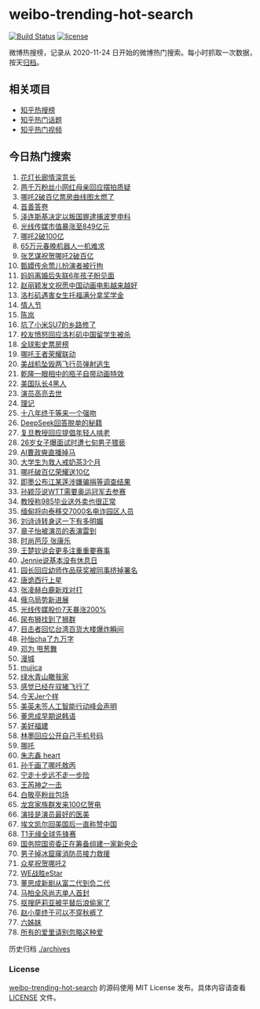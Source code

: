 # weibo-trending-hot-search

[![Build Status](https://github.com/justjavac/weibo-trending-hot-search/workflows/ci/badge.svg?branch=master)](https://github.com/justjavac/weibo-trending-hot-search/actions)
[![license](https://img.shields.io/github/license/justjavac/weibo-trending-hot-search)](https://github.com/justjavac/weibo-trending-hot-search/blob/master/LICENSE)

微博热搜榜，记录从 2020-11-24 日开始的微博热门搜索。每小时抓取一次数据，按天[归档](./archives)。

## 相关项目

- [知乎热搜榜](https://github.com/justjavac/zhihu-trending-top-search)
- [知乎热门话题](https://github.com/justjavac/zhihu-trending-hot-questions)
- [知乎热门视频](https://github.com/justjavac/zhihu-trending-hot-video)

## 今日热门搜索

<!-- BEGIN -->
<!-- 最后更新时间 Fri Feb 14 2025 07:14:20 GMT+0800 (China Standard Time) -->

1. [花灯长廊情深意长](https://s.weibo.com//weibo?q=%23%E8%8A%B1%E7%81%AF%E9%95%BF%E5%BB%8A%E6%83%85%E6%B7%B1%E6%84%8F%E9%95%BF%23&Refer=new_time)
1. [两千万粉丝小网红母亲回应摆拍质疑](https://s.weibo.com//weibo?q=%23%E4%B8%A4%E5%8D%83%E4%B8%87%E7%B2%89%E4%B8%9D%E5%B0%8F%E7%BD%91%E7%BA%A2%E6%AF%8D%E4%BA%B2%E5%9B%9E%E5%BA%94%E6%91%86%E6%8B%8D%E8%B4%A8%E7%96%91%23&t=31&band_rank=2&Refer=top)
1. [哪吒2破百亿票房曲线图太燃了](https://s.weibo.com//weibo?q=%23%E5%93%AA%E5%90%922%E7%A0%B4%E7%99%BE%E4%BA%BF%E7%A5%A8%E6%88%BF%E6%9B%B2%E7%BA%BF%E5%9B%BE%E5%A4%AA%E7%87%83%E4%BA%86%23&t=31&band_rank=7&Refer=top)
1. [首善答卷](https://s.weibo.com//weibo?q=%23%E9%A6%96%E5%96%84%E7%AD%94%E5%8D%B7%23&t=31&band_rank=3&Refer=top)
1. [泽连斯基决定以叛国罪逮捕波罗申科](https://s.weibo.com//weibo?q=%23%E6%B3%BD%E8%BF%9E%E6%96%AF%E5%9F%BA%E5%86%B3%E5%AE%9A%E4%BB%A5%E5%8F%9B%E5%9B%BD%E7%BD%AA%E9%80%AE%E6%8D%95%E6%B3%A2%E7%BD%97%E7%94%B3%E7%A7%91%23&t=31&band_rank=6&Refer=top)
1. [光线传媒市值暴涨至849亿元](https://s.weibo.com//weibo?q=%23%E5%85%89%E7%BA%BF%E4%BC%A0%E5%AA%92%E5%B8%82%E5%80%BC%E6%9A%B4%E6%B6%A8%E8%87%B3849%E4%BA%BF%E5%85%83%23&t=31&band_rank=31&Refer=top)
1. [哪吒2破100亿](https://s.weibo.com//weibo?q=%23%E5%93%AA%E5%90%922%E7%A0%B4100%E4%BA%BF%23&t=31&band_rank=1&Refer=top)
1. [65万元春晚机器人一机难求](https://s.weibo.com//weibo?q=%2365%E4%B8%87%E5%85%83%E6%98%A5%E6%99%9A%E6%9C%BA%E5%99%A8%E4%BA%BA%E4%B8%80%E6%9C%BA%E9%9A%BE%E6%B1%82%23&t=31&band_rank=10&Refer=top)
1. [张艺谋祝贺哪吒2破百亿](https://s.weibo.com//weibo?q=%23%E5%BC%A0%E8%89%BA%E8%B0%8B%E7%A5%9D%E8%B4%BA%E5%93%AA%E5%90%922%E7%A0%B4%E7%99%BE%E4%BA%BF%23&t=31&band_rank=4&Refer=top)
1. [甄嬛传余莺儿扮演者被行拘](https://s.weibo.com//weibo?q=%23%E7%94%84%E5%AC%9B%E4%BC%A0%E4%BD%99%E8%8E%BA%E5%84%BF%E6%89%AE%E6%BC%94%E8%80%85%E8%A2%AB%E8%A1%8C%E6%8B%98%23&t=31&band_rank=11&Refer=top)
1. [妈妈离婚后失联6年孩子盼见面](https://s.weibo.com//weibo?q=%23%E5%A6%88%E5%A6%88%E7%A6%BB%E5%A9%9A%E5%90%8E%E5%A4%B1%E8%81%946%E5%B9%B4%E5%AD%A9%E5%AD%90%E7%9B%BC%E8%A7%81%E9%9D%A2%23&t=31&band_rank=15&Refer=top)
1. [赵丽颖发文祝愿中国动画电影越来越好](https://s.weibo.com//weibo?q=%23%E8%B5%B5%E4%B8%BD%E9%A2%96%E5%8F%91%E6%96%87%E7%A5%9D%E6%84%BF%E4%B8%AD%E5%9B%BD%E5%8A%A8%E7%94%BB%E7%94%B5%E5%BD%B1%E8%B6%8A%E6%9D%A5%E8%B6%8A%E5%A5%BD%23&t=31&band_rank=7&Refer=top)
1. [洛杉矶遇害女生托福满分拿奖学金](https://s.weibo.com//weibo?q=%23%E6%B4%9B%E6%9D%89%E7%9F%B6%E9%81%87%E5%AE%B3%E5%A5%B3%E7%94%9F%E6%89%98%E7%A6%8F%E6%BB%A1%E5%88%86%E6%8B%BF%E5%A5%96%E5%AD%A6%E9%87%91%23&t=31&band_rank=17&Refer=top)
1. [情人节](https://s.weibo.com//weibo?q=%23%E6%83%85%E4%BA%BA%E8%8A%82%23&t=31&band_rank=5&Refer=top)
1. [陈岚](https://s.weibo.com//weibo?q=%E9%99%88%E5%B2%9A&t=31&band_rank=16&Refer=top)
1. [坑了小米SU7的乡路修了](https://s.weibo.com//weibo?q=%23%E5%9D%91%E4%BA%86%E5%B0%8F%E7%B1%B3SU7%E7%9A%84%E4%B9%A1%E8%B7%AF%E4%BF%AE%E4%BA%86%23&t=31&band_rank=27&Refer=top)
1. [校友愤怒回应洛杉矶中国留学生被杀](https://s.weibo.com//weibo?q=%23%E6%A0%A1%E5%8F%8B%E6%84%A4%E6%80%92%E5%9B%9E%E5%BA%94%E6%B4%9B%E6%9D%89%E7%9F%B6%E4%B8%AD%E5%9B%BD%E7%95%99%E5%AD%A6%E7%94%9F%E8%A2%AB%E6%9D%80%23&t=31&band_rank=46&Refer=top)
1. [全球影史票房榜](https://s.weibo.com//weibo?q=%E5%85%A8%E7%90%83%E5%BD%B1%E5%8F%B2%E7%A5%A8%E6%88%BF%E6%A6%9C&t=31&band_rank=21&Refer=top)
1. [哪吒王者荣耀联动](https://s.weibo.com//weibo?q=%23%E5%93%AA%E5%90%92%E7%8E%8B%E8%80%85%E8%8D%A3%E8%80%80%E8%81%94%E5%8A%A8%23&t=31&band_rank=6&Refer=top)
1. [美战机坠毁两飞行员弹射逃生](https://s.weibo.com//weibo?q=%23%E7%BE%8E%E6%88%98%E6%9C%BA%E5%9D%A0%E6%AF%81%E4%B8%A4%E9%A3%9E%E8%A1%8C%E5%91%98%E5%BC%B9%E5%B0%84%E9%80%83%E7%94%9F%23&t=31&band_rank=14&Refer=top)
1. [乾隆一眼相中的瓶子自带动画特效](https://s.weibo.com//weibo?q=%23%E4%B9%BE%E9%9A%86%E4%B8%80%E7%9C%BC%E7%9B%B8%E4%B8%AD%E7%9A%84%E7%93%B6%E5%AD%90%E8%87%AA%E5%B8%A6%E5%8A%A8%E7%94%BB%E7%89%B9%E6%95%88%23&t=31&band_rank=26&Refer=top)
1. [美国队长4黑人](https://s.weibo.com//weibo?q=%E7%BE%8E%E5%9B%BD%E9%98%9F%E9%95%BF4%E9%BB%91%E4%BA%BA&t=31&band_rank=26&Refer=top)
1. [演员高亮去世](https://s.weibo.com//weibo?q=%23%E6%BC%94%E5%91%98%E9%AB%98%E4%BA%AE%E5%8E%BB%E4%B8%96%23&t=31&band_rank=13&Refer=top)
1. [理记](https://s.weibo.com//weibo?q=%E7%90%86%E8%AE%B0&t=31&band_rank=19&Refer=top)
1. [十八年终于等来一个强吻](https://s.weibo.com//weibo?q=%E5%8D%81%E5%85%AB%E5%B9%B4%E7%BB%88%E4%BA%8E%E7%AD%89%E6%9D%A5%E4%B8%80%E4%B8%AA%E5%BC%BA%E5%90%BB&t=31&band_rank=22&Refer=top)
1. [DeepSeek回答脱单的秘籍](https://s.weibo.com//weibo?q=%23DeepSeek%E5%9B%9E%E7%AD%94%E8%84%B1%E5%8D%95%E7%9A%84%E7%A7%98%E7%B1%8D%23&t=31&band_rank=43&Refer=top)
1. [复旦教授回应提倡年轻人啃老](https://s.weibo.com//weibo?q=%23%E5%A4%8D%E6%97%A6%E6%95%99%E6%8E%88%E5%9B%9E%E5%BA%94%E6%8F%90%E5%80%A1%E5%B9%B4%E8%BD%BB%E4%BA%BA%E5%95%83%E8%80%81%23&t=31&band_rank=33&Refer=top)
1. [26岁女子曝面试时遭七旬男子猥亵](https://s.weibo.com//weibo?q=%2326%E5%B2%81%E5%A5%B3%E5%AD%90%E6%9B%9D%E9%9D%A2%E8%AF%95%E6%97%B6%E9%81%AD%E4%B8%83%E6%97%AC%E7%94%B7%E5%AD%90%E7%8C%A5%E4%BA%B5%23&t=31&band_rank=40&Refer=top)
1. [AI曹政奭直播掉马](https://s.weibo.com//weibo?q=%23AI%E6%9B%B9%E6%94%BF%E5%A5%AD%E7%9B%B4%E6%92%AD%E6%8E%89%E9%A9%AC%23&t=31&band_rank=35&Refer=top)
1. [大学生为救人戒奶茶3个月](https://s.weibo.com//weibo?q=%23%E5%A4%A7%E5%AD%A6%E7%94%9F%E4%B8%BA%E6%95%91%E4%BA%BA%E6%88%92%E5%A5%B6%E8%8C%B63%E4%B8%AA%E6%9C%88%23&t=31&band_rank=32&Refer=top)
1. [哪吒破百亿荣耀送10亿](https://s.weibo.com//weibo?q=%23%E5%93%AA%E5%90%92%E7%A0%B4%E7%99%BE%E4%BA%BF%E8%8D%A3%E8%80%80%E9%80%8110%E4%BA%BF%23&t=31&band_rank=22&Refer=top)
1. [即墨公布江某莲涉嫌骗捐等调查结果](https://s.weibo.com//weibo?q=%23%E5%8D%B3%E5%A2%A8%E5%85%AC%E5%B8%83%E6%B1%9F%E6%9F%90%E8%8E%B2%E6%B6%89%E5%AB%8C%E9%AA%97%E6%8D%90%E7%AD%89%E8%B0%83%E6%9F%A5%E7%BB%93%E6%9E%9C%23&t=31&band_rank=44&Refer=top)
1. [孙颖莎说WTT需要奥运冠军去参赛](https://s.weibo.com//weibo?q=%23%E5%AD%99%E9%A2%96%E8%8E%8E%E8%AF%B4WTT%E9%9C%80%E8%A6%81%E5%A5%A5%E8%BF%90%E5%86%A0%E5%86%9B%E5%8E%BB%E5%8F%82%E8%B5%9B%23&t=31&band_rank=20&Refer=top)
1. [教授称985毕业送外卖也很正常](https://s.weibo.com//weibo?q=%23%E6%95%99%E6%8E%88%E7%A7%B0985%E6%AF%95%E4%B8%9A%E9%80%81%E5%A4%96%E5%8D%96%E4%B9%9F%E5%BE%88%E6%AD%A3%E5%B8%B8%23&t=31&band_rank=28&Refer=top)
1. [缅甸将向泰移交7000名电诈园区人员](https://s.weibo.com//weibo?q=%23%E7%BC%85%E7%94%B8%E5%B0%86%E5%90%91%E6%B3%B0%E7%A7%BB%E4%BA%A47000%E5%90%8D%E7%94%B5%E8%AF%88%E5%9B%AD%E5%8C%BA%E4%BA%BA%E5%91%98%23&t=31&band_rank=47&Refer=top)
1. [刘诗诗转身这一下有多明媚](https://s.weibo.com//weibo?q=%23%E5%88%98%E8%AF%97%E8%AF%97%E8%BD%AC%E8%BA%AB%E8%BF%99%E4%B8%80%E4%B8%8B%E6%9C%89%E5%A4%9A%E6%98%8E%E5%AA%9A%23&t=31&band_rank=27&Refer=top)
1. [章子怡被演员的表演雷到](https://s.weibo.com//weibo?q=%E7%AB%A0%E5%AD%90%E6%80%A1%E8%A2%AB%E6%BC%94%E5%91%98%E7%9A%84%E8%A1%A8%E6%BC%94%E9%9B%B7%E5%88%B0&t=31&band_rank=12&Refer=top)
1. [时尚芭莎 张康乐](https://s.weibo.com//weibo?q=%E6%97%B6%E5%B0%9A%E8%8A%AD%E8%8E%8E%20%E5%BC%A0%E5%BA%B7%E4%B9%90&t=31&band_rank=12&Refer=top)
1. [王楚钦说会更多注重重要赛事](https://s.weibo.com//weibo?q=%23%E7%8E%8B%E6%A5%9A%E9%92%A6%E8%AF%B4%E4%BC%9A%E6%9B%B4%E5%A4%9A%E6%B3%A8%E9%87%8D%E9%87%8D%E8%A6%81%E8%B5%9B%E4%BA%8B%23&t=31&band_rank=49&Refer=top)
1. [Jennie说基本没有休息日](https://s.weibo.com//weibo?q=%23Jennie%E8%AF%B4%E5%9F%BA%E6%9C%AC%E6%B2%A1%E6%9C%89%E4%BC%91%E6%81%AF%E6%97%A5%23&t=31&band_rank=39&Refer=top)
1. [园长回应幼师作品获奖被同事挤掉署名](https://s.weibo.com//weibo?q=%23%E5%9B%AD%E9%95%BF%E5%9B%9E%E5%BA%94%E5%B9%BC%E5%B8%88%E4%BD%9C%E5%93%81%E8%8E%B7%E5%A5%96%E8%A2%AB%E5%90%8C%E4%BA%8B%E6%8C%A4%E6%8E%89%E7%BD%B2%E5%90%8D%23&t=31&band_rank=28&Refer=top)
1. [唐诡西行上星](https://s.weibo.com//weibo?q=%23%E5%94%90%E8%AF%A1%E8%A5%BF%E8%A1%8C%E4%B8%8A%E6%98%9F%23&t=31&band_rank=24&Refer=top)
1. [张凌赫白鹿新戏对打](https://s.weibo.com//weibo?q=%23%E5%BC%A0%E5%87%8C%E8%B5%AB%E7%99%BD%E9%B9%BF%E6%96%B0%E6%88%8F%E5%AF%B9%E6%89%93%23&t=31&band_rank=37&Refer=top)
1. [俄乌局势新进展](https://s.weibo.com//weibo?q=%23%E4%BF%84%E4%B9%8C%E5%B1%80%E5%8A%BF%E6%96%B0%E8%BF%9B%E5%B1%95%23&t=31&band_rank=39&Refer=top)
1. [光线传媒股价7天暴涨200%](https://s.weibo.com//weibo?q=%23%E5%85%89%E7%BA%BF%E4%BC%A0%E5%AA%92%E8%82%A1%E4%BB%B77%E5%A4%A9%E6%9A%B4%E6%B6%A8200%25%23&t=31&band_rank=8&Refer=top)
1. [尿布狮找到了狮群](https://s.weibo.com//weibo?q=%23%E5%B0%BF%E5%B8%83%E7%8B%AE%E6%89%BE%E5%88%B0%E4%BA%86%E7%8B%AE%E7%BE%A4%23&t=31&band_rank=38&Refer=top)
1. [目击者回忆台湾百货大楼爆炸瞬间](https://s.weibo.com//weibo?q=%23%E7%9B%AE%E5%87%BB%E8%80%85%E5%9B%9E%E5%BF%86%E5%8F%B0%E6%B9%BE%E7%99%BE%E8%B4%A7%E5%A4%A7%E6%A5%BC%E7%88%86%E7%82%B8%E7%9E%AC%E9%97%B4%23&t=31&band_rank=18&Refer=top)
1. [孙怡cha了九万字](https://s.weibo.com//weibo?q=%E5%AD%99%E6%80%A1cha%E4%BA%86%E4%B9%9D%E4%B8%87%E5%AD%97&t=31&band_rank=30&Refer=top)
1. [邓为 甩葱舞](https://s.weibo.com//weibo?q=%E9%82%93%E4%B8%BA%20%E7%94%A9%E8%91%B1%E8%88%9E&t=31&band_rank=48&Refer=top)
1. [漫城](https://s.weibo.com//weibo?q=%E6%BC%AB%E5%9F%8E&t=31&band_rank=29&Refer=top)
1. [mujica](https://s.weibo.com//weibo?q=mujica&t=31&band_rank=36&Refer=top)
1. [绿水青山瞰我家](https://s.weibo.com//weibo?q=%23%E7%BB%BF%E6%B0%B4%E9%9D%92%E5%B1%B1%E7%9E%B0%E6%88%91%E5%AE%B6%23&Refer=new_time)
1. [感觉已经在驭猪飞行了](https://s.weibo.com//weibo?q=%23%E6%84%9F%E8%A7%89%E5%B7%B2%E7%BB%8F%E5%9C%A8%E9%A9%AD%E7%8C%AA%E9%A3%9E%E8%A1%8C%E4%BA%86%23&t=31&band_rank=50&Refer=top)
1. [今天Jer个样](https://s.weibo.com//weibo?q=%23%E4%BB%8A%E5%A4%A9Jer%E4%B8%AA%E6%A0%B7%23&t=31&band_rank=48&Refer=top)
1. [美英未签人工智能行动峰会声明](https://s.weibo.com//weibo?q=%23%E7%BE%8E%E8%8B%B1%E6%9C%AA%E7%AD%BE%E4%BA%BA%E5%B7%A5%E6%99%BA%E8%83%BD%E8%A1%8C%E5%8A%A8%E5%B3%B0%E4%BC%9A%E5%A3%B0%E6%98%8E%23&t=31&band_rank=43&Refer=top)
1. [董思成早期说韩语](https://s.weibo.com//weibo?q=%23%E8%91%A3%E6%80%9D%E6%88%90%E6%97%A9%E6%9C%9F%E8%AF%B4%E9%9F%A9%E8%AF%AD%23&t=31&band_rank=37&Refer=top)
1. [美好福建](https://s.weibo.com//weibo?q=%23%E7%BE%8E%E5%A5%BD%E7%A6%8F%E5%BB%BA%23&t=31&band_rank=50&Refer=top)
1. [林墨回应公开自己手机号码](https://s.weibo.com//weibo?q=%23%E6%9E%97%E5%A2%A8%E5%9B%9E%E5%BA%94%E5%85%AC%E5%BC%80%E8%87%AA%E5%B7%B1%E6%89%8B%E6%9C%BA%E5%8F%B7%E7%A0%81%23&t=31&band_rank=30&Refer=top)
1. [哪吒](https://s.weibo.com//weibo?q=%E5%93%AA%E5%90%92&t=31&band_rank=38&Refer=top)
1. [朱志鑫 heart](https://s.weibo.com//weibo?q=%E6%9C%B1%E5%BF%97%E9%91%AB%20heart&t=31&band_rank=33&Refer=top)
1. [孙千画了哪吒敖丙](https://s.weibo.com//weibo?q=%E5%AD%99%E5%8D%83%E7%94%BB%E4%BA%86%E5%93%AA%E5%90%92%E6%95%96%E4%B8%99&t=31&band_rank=9&Refer=top)
1. [宁走十步远不走一步险](https://s.weibo.com//weibo?q=%23%E5%AE%81%E8%B5%B0%E5%8D%81%E6%AD%A5%E8%BF%9C%E4%B8%8D%E8%B5%B0%E4%B8%80%E6%AD%A5%E9%99%A9%23&t=31&band_rank=15&Refer=top)
1. [王芮神之一击](https://s.weibo.com//weibo?q=%23%E7%8E%8B%E8%8A%AE%E7%A5%9E%E4%B9%8B%E4%B8%80%E5%87%BB%23&t=31&band_rank=25&Refer=top)
1. [白敬亭粉丝包场](https://s.weibo.com//weibo?q=%23%E7%99%BD%E6%95%AC%E4%BA%AD%E7%B2%89%E4%B8%9D%E5%8C%85%E5%9C%BA%23&t=31&band_rank=23&Refer=top)
1. [龙宫家族群发来100亿贺电](https://s.weibo.com//weibo?q=%23%E9%BE%99%E5%AE%AB%E5%AE%B6%E6%97%8F%E7%BE%A4%E5%8F%91%E6%9D%A5100%E4%BA%BF%E8%B4%BA%E7%94%B5%23&t=31&band_rank=42&Refer=top)
1. [演技是演员最好的医美](https://s.weibo.com//weibo?q=%E6%BC%94%E6%8A%80%E6%98%AF%E6%BC%94%E5%91%98%E6%9C%80%E5%A5%BD%E7%9A%84%E5%8C%BB%E7%BE%8E&t=31&band_rank=34&Refer=top)
1. [埃文凯尔回美国后一直称赞中国](https://s.weibo.com//weibo?q=%23%E5%9F%83%E6%96%87%E5%87%AF%E5%B0%94%E5%9B%9E%E7%BE%8E%E5%9B%BD%E5%90%8E%E4%B8%80%E7%9B%B4%E7%A7%B0%E8%B5%9E%E4%B8%AD%E5%9B%BD%23&t=31&band_rank=30&Refer=top)
1. [T1无缘全球先锋赛](https://s.weibo.com//weibo?q=%23T1%E6%97%A0%E7%BC%98%E5%85%A8%E7%90%83%E5%85%88%E9%94%8B%E8%B5%9B%23&t=31&band_rank=45&Refer=top)
1. [国务院国资委正在筹备组建一家新央企](https://s.weibo.com//weibo?q=%23%E5%9B%BD%E5%8A%A1%E9%99%A2%E5%9B%BD%E8%B5%84%E5%A7%94%E6%AD%A3%E5%9C%A8%E7%AD%B9%E5%A4%87%E7%BB%84%E5%BB%BA%E4%B8%80%E5%AE%B6%E6%96%B0%E5%A4%AE%E4%BC%81%23&t=31&band_rank=5&Refer=top)
1. [男子掉冰窟窿消防员接力救援](https://s.weibo.com//weibo?q=%23%E7%94%B7%E5%AD%90%E6%8E%89%E5%86%B0%E7%AA%9F%E7%AA%BF%E6%B6%88%E9%98%B2%E5%91%98%E6%8E%A5%E5%8A%9B%E6%95%91%E6%8F%B4%23&t=31&band_rank=10&Refer=top)
1. [众星祝贺哪吒2](https://s.weibo.com//weibo?q=%23%E4%BC%97%E6%98%9F%E7%A5%9D%E8%B4%BA%E5%93%AA%E5%90%922%23&t=31&band_rank=14&Refer=top)
1. [WE战胜eStar](https://s.weibo.com//weibo?q=%23WE%E6%88%98%E8%83%9CeStar%23&t=31&band_rank=25&Refer=top)
1. [董思成新剧从富二代到负二代](https://s.weibo.com//weibo?q=%E8%91%A3%E6%80%9D%E6%88%90%E6%96%B0%E5%89%A7%E4%BB%8E%E5%AF%8C%E4%BA%8C%E4%BB%A3%E5%88%B0%E8%B4%9F%E4%BA%8C%E4%BB%A3&t=31&band_rank=41&Refer=top)
1. [马柏全风尚志单人首封](https://s.weibo.com//weibo?q=%23%E9%A9%AC%E6%9F%8F%E5%85%A8%E9%A3%8E%E5%B0%9A%E5%BF%97%E5%8D%95%E4%BA%BA%E9%A6%96%E5%B0%81%23&t=31&band_rank=42&Refer=top)
1. [抠搜萨莉亚被平替后浪偷家了](https://s.weibo.com//weibo?q=%23%E6%8A%A0%E6%90%9C%E8%90%A8%E8%8E%89%E4%BA%9A%E8%A2%AB%E5%B9%B3%E6%9B%BF%E5%90%8E%E6%B5%AA%E5%81%B7%E5%AE%B6%E4%BA%86%23&t=31&band_rank=43&Refer=top)
1. [赵小童终于可以不穿秋裤了](https://s.weibo.com//weibo?q=%23%E8%B5%B5%E5%B0%8F%E7%AB%A5%E7%BB%88%E4%BA%8E%E5%8F%AF%E4%BB%A5%E4%B8%8D%E7%A9%BF%E7%A7%8B%E8%A3%A4%E4%BA%86%23&t=31&band_rank=48&Refer=top)
1. [六姊妹](https://s.weibo.com//weibo?q=%E5%85%AD%E5%A7%8A%E5%A6%B9&t=31&band_rank=49&Refer=top)
1. [所有的爱里请别忽略这种爱](https://s.weibo.com//weibo?q=%23%E6%89%80%E6%9C%89%E7%9A%84%E7%88%B1%E9%87%8C%E8%AF%B7%E5%88%AB%E5%BF%BD%E7%95%A5%E8%BF%99%E7%A7%8D%E7%88%B1%23&t=31&band_rank=50&Refer=top)

<!-- END -->

历史归档 [./archives](./archives)

### License

[weibo-trending-hot-search](https://github.com/justjavac/weibo-trending-hot-search) 的源码使用 MIT License
发布。具体内容请查看 [LICENSE](./LICENSE) 文件。

